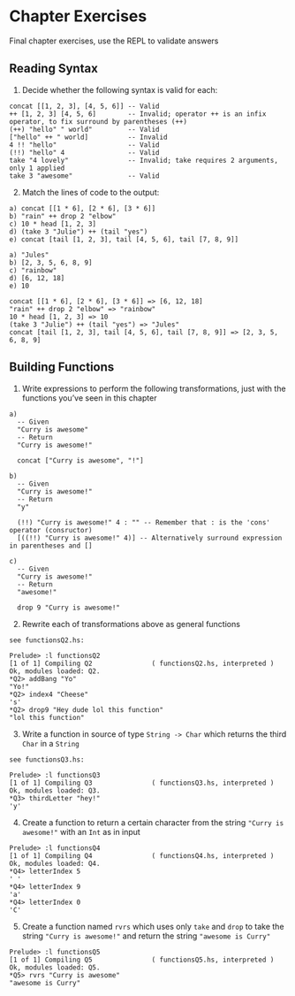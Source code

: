 # Chapter Exercises
Final chapter exercises, use the REPL to validate answers

## Reading Syntax
1. Decide whether the following syntax is valid for each:

  ```
  concat [[1, 2, 3], [4, 5, 6]] -- Valid
  ++ [1, 2, 3] [4, 5, 6]        -- Invalid; operator ++ is an infix operator, to fix surround by parentheses (++)
  (++) "hello" " world"         -- Valid
  ["hello" ++ " world]          -- Invalid
  4 !! "hello"                  -- Valid
  (!!) "hello" 4                -- Valid
  take "4 lovely"               -- Invalid; take requires 2 arguments, only 1 applied
  take 3 "awesome"              -- Valid
  ```

2. Match the lines of code to the output:

  ```
  a) concat [[1 * 6], [2 * 6], [3 * 6]]
  b) "rain" ++ drop 2 "elbow"
  c) 10 * head [1, 2, 3]
  d) (take 3 "Julie") ++ (tail "yes")
  e) concat [tail [1, 2, 3], tail [4, 5, 6], tail [7, 8, 9]]

  a) "Jules"
  b) [2, 3, 5, 6, 8, 9]
  c) "rainbow"
  d) [6, 12, 18]
  e) 10

  concat [[1 * 6], [2 * 6], [3 * 6]] => [6, 12, 18]
  "rain" ++ drop 2 "elbow" => "rainbow"
  10 * head [1, 2, 3] => 10
  (take 3 "Julie") ++ (tail "yes") => "Jules"
  concat [tail [1, 2, 3], tail [4, 5, 6], tail [7, 8, 9]] => [2, 3, 5, 6, 8, 9]
  ```


## Building Functions
1. Write expressions to perform the following transformations, just with the functions you’ve seen in this chapter

  ```
  a)
    -- Given
    "Curry is awesome"
    -- Return
    "Curry is awesome!"

    concat ["Curry is awesome", "!"]

  b)
    -- Given
    "Curry is awesome!"
    -- Return
    "y"

    (!!) "Curry is awesome!" 4 : "" -- Remember that : is the 'cons' operator (consructor)
    [((!!) "Curry is awesome!" 4)] -- Alternatively surround expression in parentheses and []

  c)
    -- Given
    "Curry is awesome!"
    -- Return
    "awesome!"

    drop 9 "Curry is awesome!"
  ```

2. Rewrite each of transformations above as general functions

  ```
  see functionsQ2.hs:

  Prelude> :l functionsQ2
  [1 of 1] Compiling Q2               ( functionsQ2.hs, interpreted )
  Ok, modules loaded: Q2.
  *Q2> addBang "Yo"
  "Yo!"
  *Q2> index4 "Cheese"
  's'
  *Q2> drop9 "Hey dude lol this function"
  "lol this function"
  ```

3. Write a function in source of type `String -> Char` which returns the third `Char` in a `String`

  ```
  see functionsQ3.hs:

  Prelude> :l functionsQ3
  [1 of 1] Compiling Q3               ( functionsQ3.hs, interpreted )
  Ok, modules loaded: Q3.
  *Q3> thirdLetter "hey!"
  'y'
  ```

4. Create a function to return a certain character from the string `"Curry is awesome!"` with an `Int` as in input

  ```
  Prelude> :l functionsQ4
  [1 of 1] Compiling Q4               ( functionsQ4.hs, interpreted )
  Ok, modules loaded: Q4.
  *Q4> letterIndex 5
  ' '
  *Q4> letterIndex 9
  'a'
  *Q4> letterIndex 0
  'C'
  ```

5. Create a function named `rvrs` which uses only `take` and `drop` to take the string `"Curry is awesome!"` and return the string `"awesome is Curry"`

  ```
  Prelude> :l functionsQ5
  [1 of 1] Compiling Q5               ( functionsQ5.hs, interpreted )
  Ok, modules loaded: Q5.
  *Q5> rvrs "Curry is awesome"
  "awesome is Curry"
  ```
